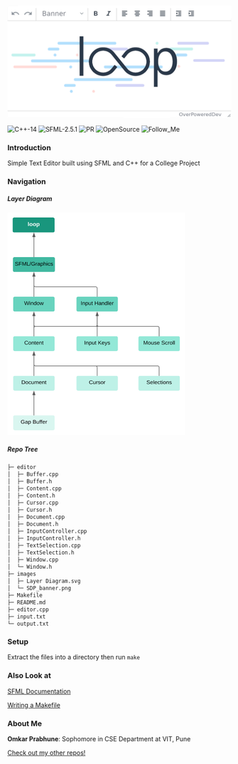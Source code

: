 ![loop](https://github.com/OverPoweredDev/loop/blob/master/images/SDP_banner.png)

![C++-14](https://img.shields.io/badge/C++-14-magenta?style=for-the-badge)
![SFML-2.5.1](https://img.shields.io/badge/SFML-2.5.1-blue?style=for-the-badge)
![PR](https://img.shields.io/badge/PRs-welcome-red?style=for-the-badge)
![OpenSource](https://img.shields.io/badge/Open-Source-greun?style=for-the-badge)
![Follow_Me](https://img.shields.io/github/followers/OverPoweredDev?style=for-the-badge)


### Introduction

Simple Text Editor built using SFML and C++ for a College Project

### Navigation

##### Layer Diagram
<img src = "https://github.com/OverPoweredDev/loop/blob/master/images/Layer_diagram.svg" alt = "layer_diagram" width = "400" height = "500"></img>

##### Repo Tree
```
├─ editor
│  ├─ Buffer.cpp
│  ├─ Buffer.h
│  ├─ Content.cpp
│  ├─ Content.h
│  ├─ Cursor.cpp
│  ├─ Cursor.h
│  ├─ Document.cpp
│  ├─ Document.h
│  ├─ InputController.cpp
│  ├─ InputController.h
│  ├─ TextSelection.cpp
│  ├─ TextSelection.h
│  ├─ Window.cpp
│  └─ Window.h
├─ images
│  ├─ Layer Diagram.svg
│  └─ SDP_banner.png
├─ Makefile
├─ README.md
├─ editor.cpp
├─ input.txt
└─ output.txt
```

### Setup

Extract the files into a directory then run `make`

### Also Look at

[SFML Documentation](https://www.sfml-dev.org/documentation/2.5.1/)

[Writing a Makefile](https://www.cs.colby.edu/maxwell/courses/tutorials/maketutor/)

### About Me

**Omkar Prabhune**: Sophomore in CSE Department at VIT, Pune

[Check out my other repos!](https://github.com/OverPoweredDev?tab=repositories)
